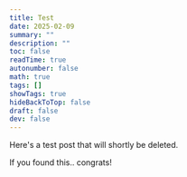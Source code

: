 ```yaml
---
title: Test
date: 2025-02-09
summary: ""
description: ""
toc: false
readTime: true
autonumber: false
math: true
tags: []
showTags: true
hideBackToTop: false
draft: false
dev: false
---
```


Here's a test post that will shortly be deleted.

If you found this.. congrats! 